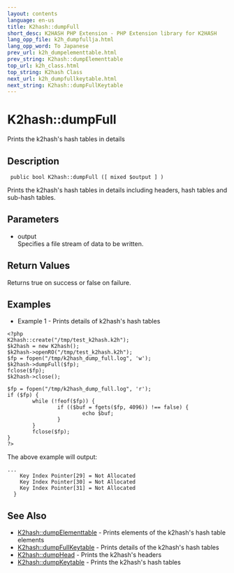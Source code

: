 ```yaml
---
layout: contents
language: en-us
title: K2hash::dumpFull
short_desc: K2HASH PHP Extension - PHP Extension library for K2HASH
lang_opp_file: k2h_dumpfullja.html
lang_opp_word: To Japanese
prev_url: k2h_dumpelementtable.html
prev_string: K2hash::dumpElementtable
top_url: k2h_class.html
top_string: K2hash Class
next_url: k2h_dumpfullkeytable.html
next_string: K2hash::dumpFullKeytable
---
```


# K2hash::dumpFull
Prints the k2hash's hash tables in details

## Description

```
 public bool K2hash::dumpFull ([ mixed $output ] )
```

Prints the k2hash's hash tables in details including headers, hash tables and sub-hash tables. 

## Parameters
- output  
Specifies a file stream of data to be written.

## Return Values
Returns true on success or false on failure. 

## Examples
- Example 1 - Prints details of k2hash's hash tables

```
<?php
K2hash::create("/tmp/test_k2hash.k2h");
$k2hash = new K2hash();
$k2hash->openRO("/tmp/test_k2hash.k2h");
$fp = fopen("/tmp/k2hash_dump_full.log", 'w');
$k2hash->dumpFull($fp);
fclose($fp);
$k2hash->close();

$fp = fopen("/tmp/k2hash_dump_full.log", 'r');
if ($fp) {
        while (!feof($fp)) {
                if (($buf = fgets($fp, 4096)) !== false) {
                        echo $buf;
                }
        }
        fclose($fp);
}
?>
```

The above example will output:

```
...
    Key Index Pointer[29] = Not Allocated
    Key Index Pointer[30] = Not Allocated
    Key Index Pointer[31] = Not Allocated
  }
```


## See Also
- [K2hash::dumpElementtable](k2h_dumpelementtable.html) - Prints elements of the k2hash's hash table elements
- [K2hash::dumpFullKeytable](k2h_dumpfullkeytable.html) - Prints details of the k2hash's hash tables
- [K2hash::dumpHead](k2h_dumphead.html) - Prints the k2hash's headers
- [K2hash::dumpKeytable](k2h_dumpkeytable.html) - Prints the k2hash's hash tables
